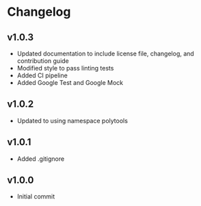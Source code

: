 # Changelog

## v1.0.3

- Updated documentation to include license file, changelog, and contribution guide
- Modified style to pass linting tests
- Added CI pipeline
- Added Google Test and Google Mock

## v1.0.2

- Updated to using namespace polytools

## v1.0.1

- Added .gitignore

## v1.0.0

- Initial commit
